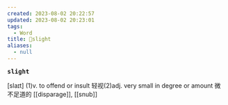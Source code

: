 ```yaml
---
created: 2023-08-02 20:22:57
updated: 2023-08-02 20:23:01
tags:
  - Word
title: 📖slight
aliases:
  - null
---
```


<pre><strong>slight</strong></pre>
[slaɪt]
(1)v. to offend or insult 轻视(2)adj. very small in degree or amount 微不⾜道的
[[disparage]], [[snub]]

